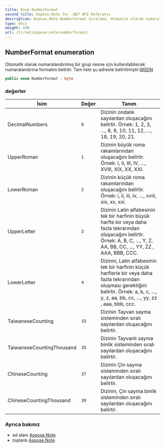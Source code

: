 ```yaml
---
title: Enum NumberFormat
second_title: Aspose.Note for .NET API Referansı
description: Aspose.Note.NumberFormat Sıralama. Otomatik olarak numaralandırılmış bir grup nesne için kullanılabilecek numaralandırma formatını belirtir. Tam liste şu adreste belirtilmiştirMSDN
type: docs
weight: 430
url: /tr/net/aspose.note/numberformat/
---
```

## NumberFormat enumeration

Otomatik olarak numaralandırılmış bir grup nesne için kullanılabilecek numaralandırma formatını belirtir. Tam liste şu adreste belirtilmiştir:[MSDN](https://msdn.microsoft.com/en-us/library/dd923798(v=office.12).aspx)

```csharp
public enum NumberFormat : byte
```

### değerler

| İsim | Değer | Tanım |
| --- | --- | --- |
| DecimalNumbers | `0` | Dizinin ondalık sayılardan oluşacağını belirtir. Örnek: 1, 2, 3, …, 8, 9, 10, 11, 12, …, 18, 19, 20, 21. |
| UpperRoman | `1` | Dizinin büyük roma rakamlarından oluşacağını belirtir. Örnek: I, II, III, IV, …, XVIII, XIX, XX, XXI. |
| LowerRoman | `2` | Dizinin küçük roma rakamlarından oluşacağını belirtir. Örnek: i, ii, iii, iv, …, xviii, xix, xx, xxi. |
| UpperLetter | `3` | Dizinin Latin alfabesinin tek bir harfinin büyük harfle bir veya daha fazla tekrarından oluşacağını belirtir. Örnek: A, B, C, …, Y, Z, AA, BB, CC, …, YY, ZZ , AAA, BBB, CCC. |
| LowerLetter | `4` | Dizinin, Latin alfabesinin tek bir harfinin küçük harflerle bir veya daha fazla tekrarından oluşması gerektiğini belirtir. Örnek: a, b, c, …, y, z, aa, bb, cc, …, yy, zz , aaa, bbb, ccc. |
| TaiwaneseCounting | `33` | Dizinin Tayvan sayma sisteminden sıralı sayılardan oluşacağını belirtir. |
| TaiwaneseCountingThousand | `35` | Dizinin Tayvanlı sayma binlik sisteminden sıralı sayılardan oluşacağını belirtir. |
| ChineseCounting | `37` | Dizinin Çin sayma sisteminden sıralı sayılardan oluşacağını belirtir. |
| ChineseCountingThousand | `39` | Dizinin, Çin sayma binlik sisteminden sıralı sayılardan oluşacağını belirtir. |

### Ayrıca bakınız

* ad alanı [Aspose.Note](../../aspose.note/)
* toplantı [Aspose.Note](../../)


